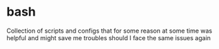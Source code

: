 # bash
Collection of scripts and configs that for some reason at some time was helpful and might save me troubles should I face the same issues again
